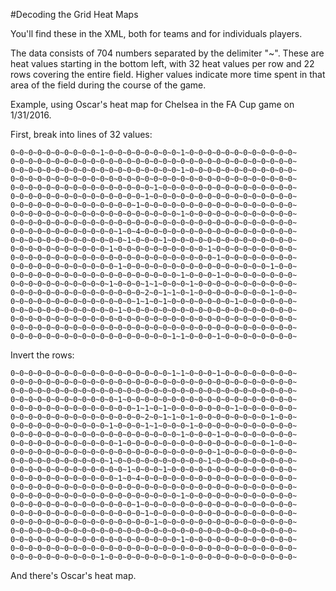 #Decoding the Grid Heat Maps

You'll find these in the XML, both for teams and for individuals players.

The data consists of 704 numbers separated by the delimiter "~". These are heat values starting in the bottom left, with 32 heat values per row and 22 rows covering the entire field. Higher values indicate more time spent in that area of the field during the course of the game.

Example, using Oscar's heat map for Chelsea in the FA Cup game on 1/31/2016.

First, break into lines of 32 values:

```
0~0~0~0~0~0~0~0~0~0~1~0~0~0~0~0~0~0~0~1~0~0~0~0~0~0~0~0~0~0~0~0~
0~0~0~0~0~0~0~0~0~0~0~0~0~0~0~0~0~0~0~0~0~0~0~0~0~0~0~0~0~0~0~0~
0~0~0~0~0~0~0~0~0~0~0~0~0~0~0~0~0~0~0~1~0~0~0~0~0~0~0~0~0~0~0~0~
0~0~0~0~0~0~0~0~0~0~0~0~0~0~0~0~0~0~0~0~0~0~0~0~0~0~0~0~0~0~0~0~
0~0~0~0~0~0~0~0~0~0~0~0~0~0~0~0~1~0~0~0~0~0~0~0~0~0~0~0~0~0~0~0~
0~0~0~0~0~0~0~0~0~0~0~0~0~0~0~1~0~0~0~0~0~0~0~0~0~0~0~0~0~0~0~0~
0~0~0~0~0~0~0~0~0~0~0~0~0~0~1~0~0~0~0~0~0~0~0~0~0~0~0~0~0~0~0~0~
0~0~0~0~0~0~0~0~0~0~0~0~0~0~0~0~0~0~0~1~0~0~0~0~0~0~0~0~0~0~0~0~
0~0~0~0~0~0~0~0~0~0~0~0~0~0~0~0~0~0~0~0~0~0~0~0~0~0~0~0~0~0~0~0~
0~0~0~0~0~0~0~0~0~0~0~0~1~0~4~0~0~0~0~0~0~0~0~0~0~0~0~0~0~0~0~0~
0~0~0~0~0~0~0~0~0~0~0~0~0~1~0~0~0~1~0~0~0~0~0~0~0~0~0~0~0~0~0~0~
0~0~0~0~0~0~0~0~0~0~0~1~0~0~0~0~0~0~0~0~0~0~1~0~0~0~0~0~0~0~0~0~
0~0~0~0~0~0~0~0~0~0~0~0~0~0~0~0~0~0~0~0~0~0~0~1~0~0~0~0~0~0~0~0~
0~0~0~0~0~0~0~0~0~0~0~0~1~0~0~0~0~0~0~0~0~0~0~0~0~0~0~0~0~1~0~0~
0~0~0~0~0~0~0~0~0~0~0~0~0~0~0~0~0~0~0~1~0~0~0~1~0~0~0~0~0~0~0~0~
0~0~0~0~0~0~0~0~0~0~0~1~0~0~0~1~1~0~0~0~1~0~0~0~0~0~0~0~0~0~0~0~
0~0~0~0~0~0~0~0~0~0~0~0~0~0~0~2~0~1~1~0~1~0~0~0~0~0~0~0~0~1~0~0~
0~0~0~0~0~0~0~0~0~0~0~0~0~0~1~1~0~1~0~0~0~0~0~0~0~1~0~0~0~0~0~0~
0~0~0~0~0~0~0~0~0~0~0~0~1~0~0~0~0~0~0~0~0~0~0~0~0~0~0~0~0~0~0~0~
0~0~0~0~0~0~0~0~0~0~0~0~0~0~0~0~0~0~0~0~0~0~0~0~0~0~0~0~0~0~0~0~
0~0~0~0~0~0~0~0~0~0~0~0~0~0~0~0~0~0~0~0~0~0~0~0~0~0~0~0~0~0~0~0~
0~0~0~0~0~0~0~0~0~0~0~0~0~0~0~0~0~0~1~1~0~0~0~1~0~0~0~0~0~0~0~0~
```

Invert the rows:

```
0~0~0~0~0~0~0~0~0~0~0~0~0~0~0~0~0~0~1~1~0~0~0~1~0~0~0~0~0~0~0~0~
0~0~0~0~0~0~0~0~0~0~0~0~0~0~0~0~0~0~0~0~0~0~0~0~0~0~0~0~0~0~0~0~
0~0~0~0~0~0~0~0~0~0~0~0~0~0~0~0~0~0~0~0~0~0~0~0~0~0~0~0~0~0~0~0~
0~0~0~0~0~0~0~0~0~0~0~0~1~0~0~0~0~0~0~0~0~0~0~0~0~0~0~0~0~0~0~0~
0~0~0~0~0~0~0~0~0~0~0~0~0~0~1~1~0~1~0~0~0~0~0~0~0~1~0~0~0~0~0~0~
0~0~0~0~0~0~0~0~0~0~0~0~0~0~0~2~0~1~1~0~1~0~0~0~0~0~0~0~0~1~0~0~
0~0~0~0~0~0~0~0~0~0~0~1~0~0~0~1~1~0~0~0~1~0~0~0~0~0~0~0~0~0~0~0~
0~0~0~0~0~0~0~0~0~0~0~0~0~0~0~0~0~0~0~1~0~0~0~1~0~0~0~0~0~0~0~0~
0~0~0~0~0~0~0~0~0~0~0~0~1~0~0~0~0~0~0~0~0~0~0~0~0~0~0~0~0~1~0~0~
0~0~0~0~0~0~0~0~0~0~0~0~0~0~0~0~0~0~0~0~0~0~0~1~0~0~0~0~0~0~0~0~
0~0~0~0~0~0~0~0~0~0~0~1~0~0~0~0~0~0~0~0~0~0~1~0~0~0~0~0~0~0~0~0~
0~0~0~0~0~0~0~0~0~0~0~0~0~1~0~0~0~1~0~0~0~0~0~0~0~0~0~0~0~0~0~0~
0~0~0~0~0~0~0~0~0~0~0~0~1~0~4~0~0~0~0~0~0~0~0~0~0~0~0~0~0~0~0~0~
0~0~0~0~0~0~0~0~0~0~0~0~0~0~0~0~0~0~0~0~0~0~0~0~0~0~0~0~0~0~0~0~
0~0~0~0~0~0~0~0~0~0~0~0~0~0~0~0~0~0~0~1~0~0~0~0~0~0~0~0~0~0~0~0~
0~0~0~0~0~0~0~0~0~0~0~0~0~0~1~0~0~0~0~0~0~0~0~0~0~0~0~0~0~0~0~0~
0~0~0~0~0~0~0~0~0~0~0~0~0~0~0~1~0~0~0~0~0~0~0~0~0~0~0~0~0~0~0~0~
0~0~0~0~0~0~0~0~0~0~0~0~0~0~0~0~1~0~0~0~0~0~0~0~0~0~0~0~0~0~0~0~
0~0~0~0~0~0~0~0~0~0~0~0~0~0~0~0~0~0~0~0~0~0~0~0~0~0~0~0~0~0~0~0~
0~0~0~0~0~0~0~0~0~0~0~0~0~0~0~0~0~0~0~1~0~0~0~0~0~0~0~0~0~0~0~0~
0~0~0~0~0~0~0~0~0~0~0~0~0~0~0~0~0~0~0~0~0~0~0~0~0~0~0~0~0~0~0~0~
0~0~0~0~0~0~0~0~0~0~1~0~0~0~0~0~0~0~0~1~0~0~0~0~0~0~0~0~0~0~0~0~
```
And there's Oscar's heat map.